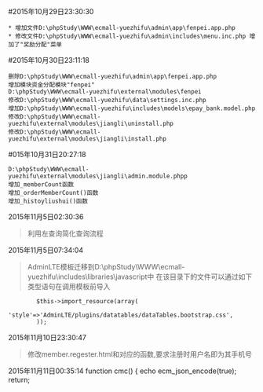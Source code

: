 #2015年10月29日23:30:30
```
* 增加文件D:\phpStudy\WWW\ecmall-yuezhifu\admin\app\fenpei.app.php
* 修改文件D:\phpStudy\WWW\ecmall-yuezhifu\admin\includes\menu.inc.php 增加了"奖励分配"菜单
```
#2015年10月30日23:11:18
```
删除D:\phpStudy\WWW\ecmall-yuezhifu\admin\app\fenpei.app.php
增加模块资金分配模块"fenpei"
D:\phpStudy\WWW\ecmall-yuezhifu\external\modules\fenpei
修改D:\phpStudy\WWW\ecmall-yuezhifu\data\settings.inc.php
增加D:\phpStudy\WWW\ecmall-yuezhifu\includes\models\epay_bank.model.php
修改D:\phpStudy\WWW\ecmall-yuezhifu\external\modules\jiangli\uninstall.php
修改D:\phpStudy\WWW\ecmall-yuezhifu\external\modules\jiangli\install.php
```
#015年10月31日20:27:18
```
D:\phpStudy\WWW\ecmall-yuezhifu\external\modules\jiangli\admin.module.phpp
增加_memberCount函数
增加_orderMemberCount()函数
增加_histoyliushui()函数
```
2015年11月5日02:30:36
>利用左查询简化查询流程

2015年11月5日07:34:04
> AdminLTE模板迁移到D:\phpStudy\WWW\ecmall-yuezhifu\includes\libraries\javascript中
> 在该目录下的文件可以通过如下类型语句在调用模板前导入
```
        $this->import_resource(array(
            'style'=>'AdminLTE/plugins/datatables/dataTables.bootstrap.css',
        ));
```

2015年11月10日23:30:47
>修改member.regester.html和对应的函数,要求注册时用户名即为其手机号

2015年11月11日00:35:14
    function cmc() {
        echo ecm_json_encode(true);
        return;
        
        
